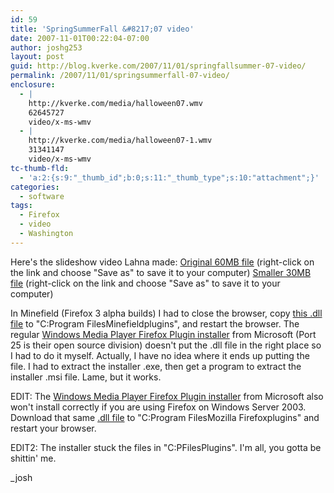 ```yaml
---
id: 59
title: 'SpringSummerFall &#8217;07 video'
date: 2007-11-01T00:22:04-07:00
author: joshg253
layout: post
guid: http://blog.kverke.com/2007/11/01/springfallsummer-07-video/
permalink: /2007/11/01/springsummerfall-07-video/
enclosure:
  - |
    http://kverke.com/media/halloween07.wmv
    62645727
    video/x-ms-wmv
  - |
    http://kverke.com/media/halloween07-1.wmv
    31341147
    video/x-ms-wmv
tc-thumb-fld:
  - 'a:2:{s:9:"_thumb_id";b:0;s:11:"_thumb_type";s:10:"attachment";}'
categories:
  - software
tags:
  - Firefox
  - video
  - Washington
---
```

Here's the slideshow video Lahna made:
<a href="http://kverke.com/media/halloween07.wmv">Original 60MB file</a> (right-click on the link and choose "Save as" to save it to your computer)
<a href="http://kverke.com/media/halloween07-1.wmv">Smaller 30MB file</a> (right-click on the link and choose "Save as" to save it to your computer)

In Minefield (Firefox 3 alpha builds) I had to close the browser, copy <a href="http://kverke.com/media/np-mswmp.dll">this .dll file</a> to "C:Program FilesMinefieldplugins", and restart the browser. The regular <a href="http://port25.technet.com/pages/windows-media-player-firefox-plugin-download.aspx"> Windows Media Player Firefox Plugin installer</a> from Microsoft (Port 25 is their open source division) doesn't put the .dll file in the right place so I had to do it myself. Actually, I have no idea where it ends up putting the file. I had to extract the installer .exe, then get a program to extract the installer .msi file. Lame, but it works.

EDIT: The <a href="http://port25.technet.com/pages/windows-media-player-firefox-plugin-download.aspx"> Windows Media Player Firefox Plugin installer</a> from Microsoft also won't install correctly if you are using Firefox on Windows Server 2003. Download that same <a href="http://kverke.com/media/np-mswmp.dll">.dll file</a> to "C:Program FilesMozilla Firefoxplugins" and restart your browser.

EDIT2: The installer stuck the files in "C:PFilesPlugins". I'm all, you gotta be shittin' me.

_josh